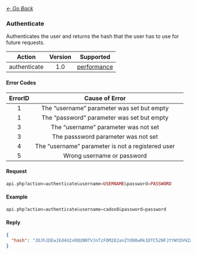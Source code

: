*[<- Go Back](../rest-api.md)*

### Authenticate
Authenticates the user and returns the hash that the user has to use for future requests.


| Action | Version | Supported |
| :-: | :-: | :-: |
| authenticate | 1.0 | <a href="#per">performance</a> |

#### Error Codes
| ErrorID | Cause of Error |  |
| :-: | :-: | :-: |
| 1 | The “username” parameter was set but empty | |
| 1 | The “password” parameter was set but empty | |
| 3 | The “username” parameter was not set | |
| 3 | The passsword parameter was not set | |
| 4 | The “username” parameter is not a registered user | |
| 5 | Wrong username or password | |

#### Request
```php
api.php?action=authenticate&username=USERNAME&password=PASSWORD
```
#### Example
```php
api.php?action=authenticate&username=cadox8&password=password
```

#### Reply
```json
{
  "hash": "JDJhJDEwJEd4U2xRQUNNTVJnTzFOM282anZYd08wRk1DTC52NFJtYWtDVHZaNHo1SUZvR0hzUVpLTkU2"
}
```
